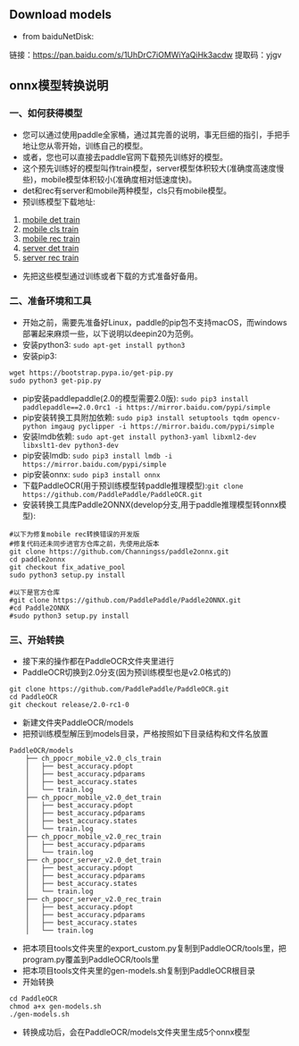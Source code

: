## Download models
* from baiduNetDisk:

链接：https://pan.baidu.com/s/1UhDrC7iOMWiYaQiHk3acdw 提取码：yjgv 

## onnx模型转换说明
### 一、如何获得模型
* 您可以通过使用paddle全家桶，通过其完善的说明，事无巨细的指引，手把手地让您从零开始，训练自己的模型。
* 或者，您也可以直接去paddle官网下载预先训练好的模型。
* 这个预先训练好的模型叫作train模型，server模型体积较大(准确度高速度慢些)，mobile模型体积较小(准确度相对低速度快)。
* det和rec有server和mobile两种模型，cls只有mobile模型。
* 预训练模型下载地址:
1. [mobile det train](https://paddleocr.bj.bcebos.com/dygraph_v2.0/ch/ch_ppocr_mobile_v2.0_det_train.tar)
2. [mobile cls train](https://paddleocr.bj.bcebos.com/dygraph_v2.0/ch/ch_ppocr_mobile_v2.0_cls_train.tar)
3. [mobile rec train](https://paddleocr.bj.bcebos.com/dygraph_v2.0/ch/ch_ppocr_mobile_v2.0_rec_train.tar)
4. [server det train](https://paddleocr.bj.bcebos.com/dygraph_v2.0/ch/ch_ppocr_server_v2.0_det_train.tar)
5. [server rec train](https://paddleocr.bj.bcebos.com/dygraph_v2.0/ch/ch_ppocr_server_v2.0_rec_train.tar)
* 先把这些模型通过训练或者下载的方式准备好备用。

### 二、准备环境和工具
* 开始之前，需要先准备好Linux，paddle的pip包不支持macOS，而windows部署起来麻烦一些，以下说明以deepin20为范例。
* 安装python3: ```sudo apt-get install python3```
* 安装pip3: 
```
wget https://bootstrap.pypa.io/get-pip.py
sudo python3 get-pip.py
```
* pip安装paddlepaddle(2.0的模型需要2.0版): ```sudo pip3 install paddlepaddle==2.0.0rc1 -i https://mirror.baidu.com/pypi/simple```
* pip安装转换工具附加依赖: ```sudo pip3 install setuptools tqdm opencv-python imgaug pyclipper -i https://mirror.baidu.com/pypi/simple```
* 安装lmdb依赖: ```sudo apt-get install python3-yaml libxml2-dev libxslt1-dev python3-dev```
* pip安装lmdb: ```sudo pip3 install lmdb -i https://mirror.baidu.com/pypi/simple```
* pip安装onnx: ```sudo pip3 install onnx```
* 下载PaddleOCR(用于预训练模型转paddle推理模型):```git clone https://github.com/PaddlePaddle/PaddleOCR.git```  
* 安装转换工具库Paddle2ONNX(develop分支,用于paddle推理模型转onnx模型):
```shell
#以下为修复mobile rec转换错误的开发版
#修复代码还未同步进官方仓库之前，先使用此版本
git clone https://github.com/Channingss/paddle2onnx.git
cd paddle2onnx
git checkout fix_adative_pool
sudo python3 setup.py install

#以下是官方仓库
#git clone https://github.com/PaddlePaddle/Paddle2ONNX.git
#cd Paddle2ONNX
#sudo python3 setup.py install
```

### 三、开始转换
* 接下来的操作都在PaddleOCR文件夹里进行
* PaddleOCR切换到2.0分支(因为预训练模型也是v2.0格式的)
```shell
git clone https://github.com/PaddlePaddle/PaddleOCR.git
cd PaddleOCR
git checkout release/2.0-rc1-0
```
* 新建文件夹PaddleOCR/models
* 把预训练模型解压到models目录，严格按照如下目录结构和文件名放置
```
PaddleOCR/models
    ├── ch_ppocr_mobile_v2.0_cls_train
    │   ├── best_accuracy.pdopt
    │   ├── best_accuracy.pdparams
    │   ├── best_accuracy.states
    │   └── train.log
    ├── ch_ppocr_mobile_v2.0_det_train
    │   ├── best_accuracy.pdopt
    │   ├── best_accuracy.pdparams
    │   ├── best_accuracy.states
    │   └── train.log
    ├── ch_ppocr_mobile_v2.0_rec_train
    │   ├── best_accuracy.pdparams
    │   └── train.log
    ├── ch_ppocr_server_v2.0_det_train
    │   ├── best_accuracy.pdopt
    │   ├── best_accuracy.pdparams
    │   ├── best_accuracy.states
    │   └── train.log
    ├── ch_ppocr_server_v2.0_rec_train
    │   ├── best_accuracy.pdopt
    │   ├── best_accuracy.pdparams
    │   ├── best_accuracy.states
    │   └── train.log
```
* 把本项目tools文件夹里的export_custom.py复制到PaddleOCR/tools里，把program.py覆盖到PaddleOCR/tools里
* 把本项目tools文件夹里的gen-models.sh复制到PaddleOCR根目录
* 开始转换
```shell
cd PaddleOCR
chmod a+x gen-models.sh
./gen-models.sh
```
* 转换成功后，会在PaddleOCR/models文件夹里生成5个onnx模型
